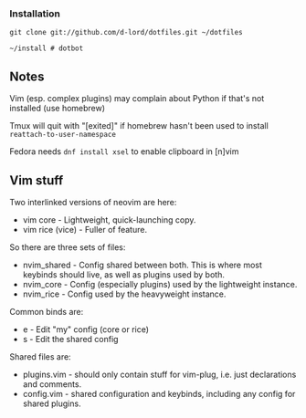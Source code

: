 ### Installation

    git clone git://github.com/d-lord/dotfiles.git ~/dotfiles

    ~/install # dotbot

## Notes
Vim (esp. complex plugins) may complain about Python if that's not installed (use homebrew)

Tmux will quit with "[exited]" if homebrew hasn't been used to install `reattach-to-user-namespace`

Fedora needs `dnf install xsel` to enable clipboard in [n]vim

## Vim stuff

Two interlinked versions of neovim are here:

* vim core - Lightweight, quick-launching copy.
* vim rice (vice) - Fuller of feature.

So there are three sets of files:

* nvim_shared - Config shared between both. This is where most keybinds should live, as well as plugins used by both.
* nvim_core - Config (especially plugins) used by the lightweight instance.
* nvim_rice - Config used by the heavyweight instance.

Common binds are:

* <leader>e - Edit "my" config (core or rice)
* <leader>s - Edit the shared config

Shared files are:
* plugins.vim - should only contain stuff for vim-plug, i.e. just <Plug> declarations and comments.
* config.vim - shared configuration and keybinds, including any config for shared plugins.

